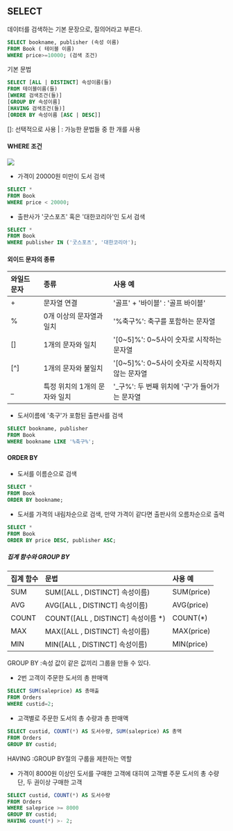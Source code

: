## SELECT

데이터를 검색하는 기본 문장으로, 질의어라고 부른다.

```sql
SELECT bookname, publisher (속성 이름)
FROM Book ( 테이블 이름)
WHERE price>=10000; (검색 조건)
```

기본 문법

```sql
SELECT [ALL | DISTINCT] 속성이름(들)
FROM 테이블이름(들)
[WHERE 검색조건(들)]
[GROUP BY 속성이름]
[HAVING 검색조건(들)]
[ORDER BY 속성이름 [ASC | DESC]]
```
[]: 선택적으로 사용
| : 가능한 문법들 중 한 개를 사용

#### WHERE 조건

![](https://img1.daumcdn.net/thumb/R1280x0/?scode=mtistory2&fname=https%3A%2F%2Ft1.daumcdn.net%2Fcfile%2Ftistory%2F99BF77345A47CB7A05)

- 가격이 20000원 미만이 도서 검색
```sql
SELECT *
FROM Book
WHERE price < 20000;
```

- 출판사가 '굿스포츠' 혹은 '대한코리아'인 도서 검색
```sql
SELECT *
FROM Book
WHERE publisher IN ('굿스포츠', '대한코리아');
```

#### 외이드 문자의 종류

|와일드 문자|종류|사용 예|
|:---|:---|:---|
|+|문자열 연결|'골프' + '바이블' : '골프 바이블'|
|%|0개 이상의 문자열과 일치|'%축구%': 축구를 포함하는 문자열|
|[]|1개의 문자와 일치|'[0~5]%': 0~5사이 숫자로 시작하는 문자열|
|[^]|1개의 문자와 불일치|'[0~5]%': 0~5사이 숫자로 시작하지 않는 문자열|
|_|특정 위치의 1개의 문자와 일치|'_구%': 두 번째 위치에 '구'가 들어가는 문자열|


- 도서이름에 '축구'가 포함된 출판사를 검색
```sql
SELECT bookname, publisher
FROM Book
WHERE bookname LIKE '%축구%';
```

#### ORDER BY

- 도서를 이름순으로 검색
```sql
SELECT *
FROM Book
ORDER BY bookname;
```

- 도서를 가격의 내림차순으로 검색, 만약 가격이 같다면 출판사의 오름차순으로 출력
```sql
SELECT *
FROM Book
ORDER BY price DESC, publisher ASC;
```

##### 집계 함수와 GROUP BY

|집계 함수|문법|사용 예|
|:---|:---|:---|
|SUM|SUM([ALL , DISTINCT] 속성이름)|SUM(price)|
|AVG|AVG([ALL , DISTINCT] 속성이름)|AVG(price)|
|COUNT|COUNT([ALL , DISTINCT] 속성이름 *)|COUNT(*)|
|MAX|MAX([ALL , DISTINCT] 속성이름)|MAX(price)|
|MIN|MIN([ALL , DISTINCT] 속성이름)|MIN(price)|

GROUP BY 
:속성 값이 같은 값끼리 그룹을 만들 수 있다.

- 2번 고객이 주문한 도서의 총 판매액
```sql
SELECT SUM(saleprice) AS 총매출
FROM Orders
WHERE custid=2;
```

- 고객별로 주문한 도서의 총 수량과 총 판매액
```sql
SELECT custid, COUNT(*) AS 도서수량, SUM(saleprice) AS 총액
FROM Orders
GROUP BY custid;
```

HAVING 
:GROUP BY절의 구룹을 제한하는 역할

- 가격이 8000원 이상인 도서를 구매한 고객에 대히여 고객별 주문 도서의 총 수량 단, 두 권이상 구매한 고객
```sql
SELECT custid, COUNT(*) AS 도서수량
FROM Orders
WHERE saleprice >= 8000
GROUP BY custid;
HAVING count(*) >- 2;
```